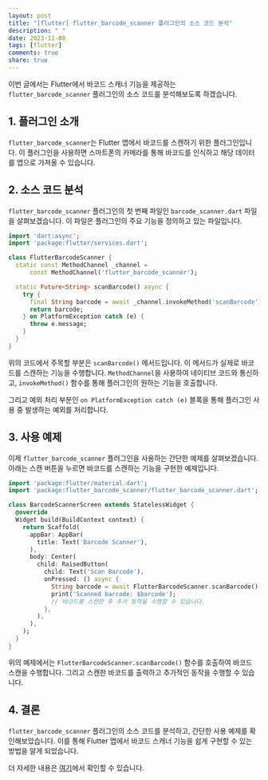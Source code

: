 ```yaml
---
layout: post
title: "[flutter] flutter_barcode_scanner 플러그인의 소스 코드 분석"
description: " "
date: 2023-11-08
tags: [flutter]
comments: true
share: true
---
```


이번 글에서는 Flutter에서 바코드 스캐너 기능을 제공하는 `flutter_barcode_scanner` 플러그인의 소스 코드를 분석해보도록 하겠습니다.

## 1. 플러그인 소개

`flutter_barcode_scanner`는 Flutter 앱에서 바코드를 스캔하기 위한 플러그인입니다. 이 플러그인을 사용하면 스마트폰의 카메라를 통해 바코드를 인식하고 해당 데이터를 앱으로 가져올 수 있습니다.

## 2. 소스 코드 분석

`flutter_barcode_scanner` 플러그인의 첫 번째 파일인 `barcode_scanner.dart` 파일을 살펴보겠습니다. 이 파일은 플러그인의 주요 기능을 정의하고 있는 파일입니다.

```dart
import 'dart:async';
import 'package:flutter/services.dart';

class FlutterBarcodeScanner {
  static const MethodChannel _channel =
      const MethodChannel('flutter_barcode_scanner');

  static Future<String> scanBarcode() async {
    try {
      final String barcode = await _channel.invokeMethod('scanBarcode');
      return barcode;
    } on PlatformException catch (e) {
      throw e.message;
    }
  }
}
```

위의 코드에서 주목할 부분은 `scanBarcode()` 메서드입니다. 이 메서드가 실제로 바코드를 스캔하는 기능을 수행합니다. `MethodChannel`을 사용하여 네이티브 코드와 통신하고, `invokeMethod()` 함수를 통해 플러그인의 원하는 기능을 호출합니다.

그리고 예외 처리 부분인 `on PlatformException catch (e)` 블록을 통해 플러그인 사용 중 발생하는 예외를 처리합니다.

## 3. 사용 예제

이제 `flutter_barcode_scanner` 플러그인을 사용하는 간단한 예제를 살펴보겠습니다. 아래는 스캔 버튼을 누르면 바코드를 스캔하는 기능을 구현한 예제입니다.

```dart
import 'package:flutter/material.dart';
import 'package:flutter_barcode_scanner/flutter_barcode_scanner.dart';

class BarcodeScannerScreen extends StatelessWidget {
  @override
  Widget build(BuildContext context) {
    return Scaffold(
      appBar: AppBar(
        title: Text('Barcode Scanner'),
      ),
      body: Center(
        child: RaisedButton(
          child: Text('Scan Barcode'),
          onPressed: () async {
            String barcode = await FlutterBarcodeScanner.scanBarcode();
            print('Scanned barcode: $barcode');
            // 바코드를 스캔한 후 추가 동작을 수행할 수 있습니다.
          },
        ),
      ),
    );
  }
}
```

위의 예제에서는 `FlutterBarcodeScanner.scanBarcode()` 함수를 호출하여 바코드 스캔을 수행합니다. 그리고 스캔한 바코드를 출력하고 추가적인 동작을 수행할 수 있습니다.

## 4. 결론

`flutter_barcode_scanner` 플러그인의 소스 코드를 분석하고, 간단한 사용 예제를 확인해보았습니다. 이를 통해 Flutter 앱에서 바코드 스캐너 기능을 쉽게 구현할 수 있는 방법을 알게 되었습니다.

더 자세한 내용은 [여기](https://pub.dev/packages/flutter_barcode_scanner)에서 확인할 수 있습니다.